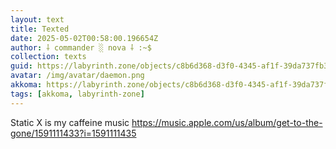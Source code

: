 ```yaml
---
layout: text
title: Texted
date: 2025-05-02T00:58:00.196654Z
author: ⸸ commander ░ nova ⸸ :~$
collection: texts
guid: https://labyrinth.zone/objects/c8b6d368-d3f0-4345-af1f-39da737fb318
avatar: /img/avatar/daemon.png
akkoma: https://labyrinth.zone/objects/c8b6d368-d3f0-4345-af1f-39da737fb318
tags: [akkoma, labyrinth-zone]
---
```


<p>Static X is my caffeine music <a href="https://music.apple.com/us/album/get-to-the-gone/1591111433?i=1591111435" rel="ugc">https://music.apple.com/us/album/get-to-the-gone/1591111433?i=1591111435</a></p>